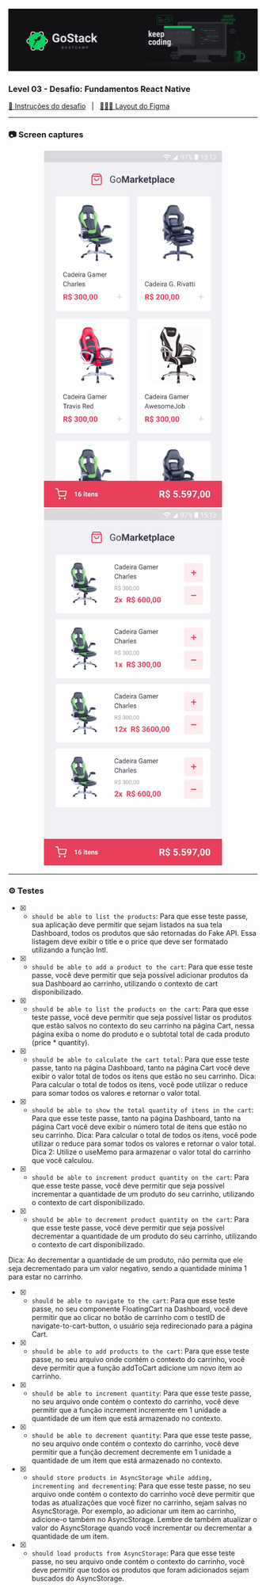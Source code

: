 ![GoStack Bootcamp][logo]

### Level 03 - Desafio: Fundamentos React Native

[📑 Instruções do desafio][challenge]
&nbsp; | &nbsp;
[👨🏻‍🎨 Layout do Figma][layout]

---

### 📷 Screen captures

<div align="center">
  <img src="docs/listagem.png" width="360" alt="GoMarketplace - Listagem">
  <img src="docs/carrinho.png" width="360" alt="GoMarketplace - Carrinho">
</div>

---

### ⚙ Testes

- [x] - `should be able to list the products`: Para que esse teste passe, sua aplicação deve permitir que sejam listados na sua tela Dashboard, todos os produtos que são retornadas do Fake API. Essa listagem deve exibir o title e o price que deve ser formatado utilizando a função Intl.

- [x] - `should be able to add a product to the cart`: Para que esse teste passe, você deve permitir que seja possível adicionar produtos da sua Dashboard ao carrinho, utilizando o contexto de cart disponibilizado.

- [x] - `should be able to list the products on the cart`: Para que esse teste passe, você deve permitir que seja possível listar os produtos que estão salvos no contexto do seu carrinho na página Cart, nessa página exiba o nome do produto e o subtotal total de cada produto (price * quantity).

- [x] - `should be able to calculate the cart total`: Para que esse teste passe, tanto na página Dashboard, tanto na página Cart você deve exibir o valor total de todos os itens que estão no seu carrinho. Dica: Para calcular o total de todos os itens, você pode utilizar o reduce para somar todos os valores e retornar o valor total.

- [x] - `should be able to show the total quantity of itens in the cart`: Para que esse teste passe, tanto na página Dashboard, tanto na página Cart você deve exibir o número total de itens que estão no seu carrinho. Dica: Para calcular o total de todos os itens, você pode utilizar o reduce para somar todos os valores e retornar o valor total. Dica 2: Utilize o useMemo para armazenar o valor total do carrinho que você calculou.

- [x] - `should be able to increment product quantity on the cart`: Para que esse teste passe, você deve permitir que seja possível incrementar a quantidade de um produto do seu carrinho, utilizando o contexto de cart disponibilizado.

- [x] - `should be able to decrement product quantity on the cart`: Para que esse teste passe, você deve permitir que seja possível decrementar a quantidade de um produto do seu carrinho, utilizando o contexto de cart disponibilizado.

Dica: Ao decrementar a quantidade de um produto, não permita que ele seja decrementado para um valor negativo, sendo a quantidade mínima 1 para estar no carrinho.

- [x] - `should be able to navigate to the cart`: Para que esse teste passe, no seu componente FloatingCart na Dashboard, você deve permitir que ao clicar no botão de carrinho com o testID de navigate-to-cart-button, o usuário seja redirecionado para a página Cart.

- [x] - `should be able to add products to the cart`: Para que esse teste passe, no seu arquivo onde contém o contexto do carrinho, você deve permitir que a função addToCart adicione um novo item ao carrinho.

- [x] - `should be able to increment quantity`: Para que esse teste passe, no seu arquivo onde contém o contexto do carrinho, você deve permitir que a função increment incremente em 1 unidade a quantidade de um item que está armazenado no contexto.

- [x] - `should be able to decrement quantity`: Para que esse teste passe, no seu arquivo onde contém o contexto do carrinho, você deve permitir que a função decrement decremente em 1 unidade a quantidade de um item que está armazenado no contexto.

- [x] - `should store products in AsyncStorage while adding, incrementing and decrementing`: Para que esse teste passe, no seu arquivo onde contém o contexto do carrinho você deve permitir que todas as atualizações que você fizer no carrinho, sejam salvas no AsyncStorage. Por exemplo, ao adicionar um item ao carrinho, adicione-o também no AsyncStorage. Lembre de também atualizar o valor do AsyncStorage quando você incrementar ou decrementar a quantidade de um item.

- [x] - `should load products from AsyncStorage`: Para que esse teste passe, no seu arquivo onde contém o contexto do carrinho, você deve permitir que todos os produtos que foram adicionados sejam buscados do AsyncStorage.

[logo]: https://github.com/leonardosposina/gostack13-lv01-d01/blob/master/docs/gostack-bootcamp.png?raw=true
[challenge]: https://github.com/rocketseat-education/bootcamp-gostack-desafios/tree/master/desafio-fundamentos-react-native
[layout]: https://www.figma.com/file/VgK3hsmyGbqiGu9FdqfUzF/GoMarketplace?node-id=0%3A1
